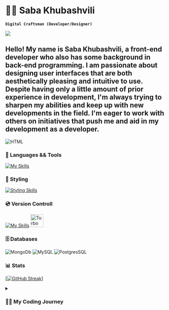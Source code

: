# 🧝‍♂️ Saba Khubashvili

**`Digital Craftsman (Developer/Designer)`**

![](https://komarev.com/ghpvc/?username=SabaKhubashvili)

<h2>
Hello! My name is Saba Khubashvili, a front-end developer who also has some background in back-end programming. I am passionate about designing user interfaces that are both aesthetically pleasing and intuitive to use. Despite having only a little amount of prior experience in development, I'm always trying to sharpen my abilities and keep up with new developments in the field. I'm eager to work with others on initiatives that push me and aid in my development as a developer.
</h2>


<img  alt="HTML" 
src="https://wallpaperaccess.com/full/5673721.jpg" />

### 🧰 Languages && Tools
[![My Skills](https://skillicons.dev/icons?i=js,ts,cpp,react,nextjs,redux,prisma,git,jest,tailwind,jquery,bootstrap,laravel,express,vite,aws,postman)](https://skillicons.dev)
<br />

### 💅 Styling
[![Styling Skills](https://skillicons.dev/icons?i=css,sass,tailwind,styledcomponents)](https://skillicons.dev)
<br />

### 💿 Version Controll
[![My Skills](https://skillicons.dev/icons?i=github,gitlab)](https://skillicons.dev)
<img  alt="Turbo" width="40" src="https://user-images.githubusercontent.com/4060187/196936123-f6e1db90-784d-4174-b774-92502b718836.png" />

### 🗄️ Databases 
<img  alt="MongoDb"  
 src="https://img.shields.io/badge/MongoDB-4EA94B?style=for-the-badge&logo=mongodb&logoColor=white" />
<img  alt="MySQL"  src="https://img.shields.io/badge/MySQL-005C84?style=for-the-badge&logo=mysql&logoColor=white" />
<img  alt="PostgresSQL"  src="https://img.shields.io/badge/PostgreSQL-316192?style=for-the-badge&logo=postgresql&logoColor=white" />
<br/>

### 📊 Stats
[[![GitHub Streak](https://streak-stats.demolab.com/?user=SabaKhubashvili&theme=dark)](https://git.io/streak-stats)]

<details>
 <summary><h3>👨‍💻 My Coding Journey</h3></summary>
 
Greetings! I'm a front-end developer by the name of Saba Khubashvili, I've worked on both front-end and back-end projects. Three years ago, I enrolled in a web development program at Ug Limes, which marked the beginning of my foray into the world of web development. I developed a strong foundation in web development principles and learnt the fundamentals of HTML, CSS, and JavaScript during this program.

Since then, I've been developing my knowledge and skills while working on a variety of web development projects to obtain real-world experience. Now that I've advanced, I'm building personal websites and working as a freelancer.

Using my expertise in React, Typescript, and Tailwind, I design responsive, interactive, and intuitive websites with a focus on user-friendly interfaces. I like working on challenging projects that let me experiment with new tools and methods

In addition to web development, UI/UX design is another area of interest for me, and I'm always trying to get better at it. I work hard to apply the best design techniques in all of my projects because I think that excellent design is crucial to producing wonderful user experiences.

I'm grateful that you took the time to look over my GitHub portfolio. Please feel free to contact me if you have any inquiries or would want to talk about prospective projects or collaborations.
  
 [Linkedin]: https://www.linkedin.com/in/საბა-ხუბაშვილი-b08910223/
 
 Gmail: khubashvili.saba12@gmail.com
  
  
